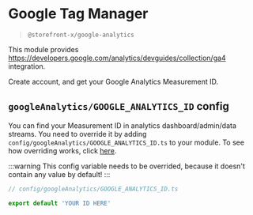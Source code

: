 # Google Tag Manager

> `@storefront-x/google-analytics`

This module provides https://developers.google.com/analytics/devguides/collection/ga4 integration.

Create account, and get your Google Analytics Measurement ID.

## `googleAnalytics/GOOGLE_ANALYTICS_ID` config

You can find your Measurement ID in analytics dashboard/admin/data streams. You need to override it by adding `config/googleAnalytics/GOOGLE_ANALYTICS_ID.ts` to your module. To see how overriding works, click [here](/getting-started/how-it-works.html#overriding).

:::warning
This config variable needs to be overrided, because it doesn't contain any value by default!
:::

```ts
// config/googleAnalytics/GOOGLE_ANALYTICS_ID.ts

export default 'YOUR ID HERE'
```
